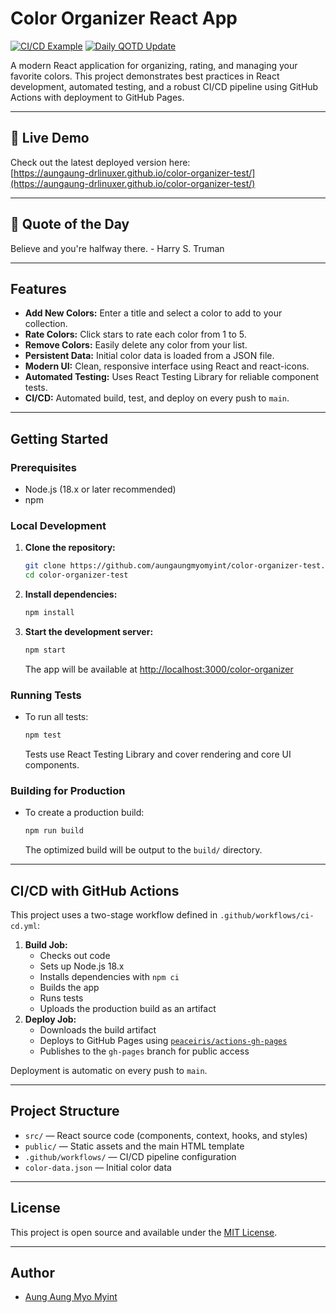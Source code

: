 # Color Organizer React App

[![CI/CD Example](https://github.com/AungAung-Drlinuxer/color-organizer-test/actions/workflows/ci-cd.yml/badge.svg)](https://github.com/AungAung-Drlinuxer/color-organizer-test/actions/workflows/ci-cd.yml) [![Daily QOTD Update](https://github.com/AungAung-Drlinuxer/color-organizer-test/actions/workflows/qotd.yml/badge.svg)](https://github.com/AungAung-Drlinuxer/color-organizer-test/actions/workflows/qotd.yml)

A modern React application for organizing, rating, and managing your favorite colors. This project demonstrates best practices in React development, automated testing, and a robust CI/CD pipeline using GitHub Actions with deployment to GitHub Pages.

---

## 🚀 Live Demo

Check out the latest deployed version here:  
[https://aungaung-drlinuxer.github.io/color-organizer-test/](https://aungaung-drlinuxer.github.io/color-organizer-test/)

---

## 📜 Quote of the Day

<!--START_QUOTE-->
Believe and you're halfway there. - Harry S. Truman
<!--END_QUOTE-->

---

## Features

- **Add New Colors:** Enter a title and select a color to add to your collection.
- **Rate Colors:** Click stars to rate each color from 1 to 5.
- **Remove Colors:** Easily delete any color from your list.
- **Persistent Data:** Initial color data is loaded from a JSON file.
- **Modern UI:** Clean, responsive interface using React and react-icons.
- **Automated Testing:** Uses React Testing Library for reliable component tests.
- **CI/CD:** Automated build, test, and deploy on every push to `main`.

---

## Getting Started

### Prerequisites

- Node.js (18.x or later recommended)
- npm

### Local Development

1. **Clone the repository:**

    ```bash
    git clone https://github.com/aungaungmyomyint/color-organizer-test.git
    cd color-organizer-test
    ```

2. **Install dependencies:**

    ```bash
    npm install
    ```

3. **Start the development server:**

    ```bash
    npm start
    ```

    The app will be available at [http://localhost:3000/color-organizer](http://localhost:3000/color-organizer)

### Running Tests

- To run all tests:

    ```bash
    npm test
    ```

  Tests use React Testing Library and cover rendering and core UI components.

### Building for Production

- To create a production build:

    ```bash
    npm run build
    ```

  The optimized build will be output to the `build/` directory.

---

## CI/CD with GitHub Actions

This project uses a two-stage workflow defined in `.github/workflows/ci-cd.yml`:

1. **Build Job:**
    - Checks out code
    - Sets up Node.js 18.x
    - Installs dependencies with `npm ci`
    - Builds the app
    - Runs tests
    - Uploads the production build as an artifact
2. **Deploy Job:**
    - Downloads the build artifact
    - Deploys to GitHub Pages using [`peaceiris/actions-gh-pages`](https://github.com/peaceiris/actions-gh-pages)
    - Publishes to the `gh-pages` branch for public access

Deployment is automatic on every push to `main`.

---

## Project Structure

- `src/` — React source code (components, context, hooks, and styles)
- `public/` — Static assets and the main HTML template
- `.github/workflows/` — CI/CD pipeline configuration
- `color-data.json` — Initial color data

---

## License

This project is open source and available under the [MIT License](LICENSE).

---

## Author

- [Aung Aung Myo Myint](https://github.com/aungaungmyomyint)
